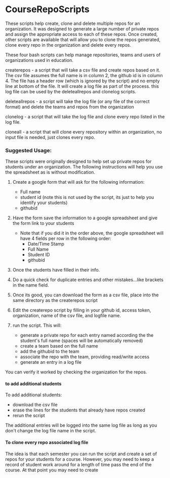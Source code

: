 # CourseRepoScripts
These scripts help create, clone and delete multiple repos for an organization.  It was designed to generate a large number of private repos and assign the appropriate access to each of these repos.  Once created, other scripts are available that will allow you to clone the repos generated, clone every repo in the organization and delete every repos.

These four bash scripts can help manage repositories, teams and users of organizations used in education.

createrepos - a script that will take a csv file and create repos based on it.  The csv file assumes the full name is in column 2, the github id is in column 4.  The file has a header row (which is ignored by the script) and no empty line at bottom of the file.  It will create a log file as part of the process.  this log file can be used by the deleteallrepos and clonelog scripts.  

deleteallrepos - a script will take the log file (or any file of the correct format) and delete the teams and repos from the organization

clonelog - a script that will take the log file and clone every repo listed in the log file.

cloneall - a script that will clone every repository within an organization, no input file is needed, just clones every repo.


### Suggested Usage:

These scripts were originally designed to help set up private repos for students under an organization.  The following instructions will help you use the spreadsheet as is without modification.  

1. Create a google form that will ask for the following information:
    * Full name
    * student id  (note this is not used by the script, its just to help you identify your students)
    * githubid
2. Have the form save the information to a google spreadsheet and give the form link to your students
   * Note that if you did it in the order above, the google spreadsheet will have 4 fields per row in the following order:
     * Date/Time Stamp
     * Full Name
     * Student ID
     * githubid
   
3. Once the students have filled in their info.
4. Do a quick check for duplicate entries and other mistakes...like brackets in the name field.
5. Once its good, you can download the form as a csv file, place into the same directory as the createrepos script
6. Edit the createrepo script by filling in your github id, access token, organization, name of the csv file, and logfile name.
7. run the script.  This will:
     * generate a private repo for each entry named according the the student's full name (spaces will be automatically removed)
     * create a team based on the full name
     * add the githubid to the team
     * associate the repo with the team, providing read/write access
     * generate an entry in a log file
 
 You can verify it worked by checking the organization for the repos.
 
 #### to add additional students
 
 To add additional students:
 * download the csv file
 * erase the lines for the students that already have repos created
 * rerun the script
 
 The additional entries will be logged into the same log file as long as you don't change the log file name in the script.
 
 
 #### To clone every repo associated log file
 
 The idea is that each semester you can run the script and create a set of repos for your students for a course.  However, you may need to keep a record of student work around for a length of time pass the end of the course.  At that point you may need to create 
